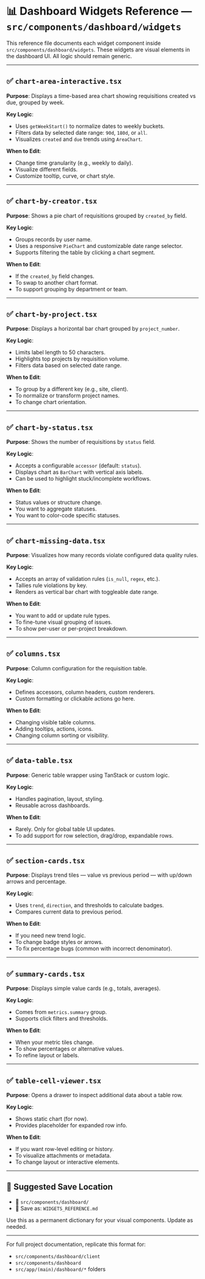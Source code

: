 
# 📊 Dashboard Widgets Reference — `src/components/dashboard/widgets`

This reference file documents each widget component inside `src/components/dashboard/widgets`.
These widgets are visual elements in the dashboard UI. All logic should remain generic.

---

## ✅ `chart-area-interactive.tsx`

**Purpose**: Displays a time-based area chart showing requisitions created vs due, grouped by week.

**Key Logic**:
- Uses `getWeekStart()` to normalize dates to weekly buckets.
- Filters data by selected date range: `90d`, `180d`, or `all`.
- Visualizes `created` and `due` trends using `AreaChart`.

**When to Edit**:
- Change time granularity (e.g., weekly to daily).
- Visualize different fields.
- Customize tooltip, curve, or chart style.

---

## ✅ `chart-by-creator.tsx`

**Purpose**: Shows a pie chart of requisitions grouped by `created_by` field.

**Key Logic**:
- Groups records by user name.
- Uses a responsive `PieChart` and customizable date range selector.
- Supports filtering the table by clicking a chart segment.

**When to Edit**:
- If the `created_by` field changes.
- To swap to another chart format.
- To support grouping by department or team.

---

## ✅ `chart-by-project.tsx`

**Purpose**: Displays a horizontal bar chart grouped by `project_number`.

**Key Logic**:
- Limits label length to 50 characters.
- Highlights top projects by requisition volume.
- Filters data based on selected date range.

**When to Edit**:
- To group by a different key (e.g., site, client).
- To normalize or transform project names.
- To change chart orientation.

---

## ✅ `chart-by-status.tsx`

**Purpose**: Shows the number of requisitions by `status` field.

**Key Logic**:
- Accepts a configurable `accessor` (default: `status`).
- Displays chart as `BarChart` with vertical axis labels.
- Can be used to highlight stuck/incomplete workflows.

**When to Edit**:
- Status values or structure change.
- You want to aggregate statuses.
- You want to color-code specific statuses.

---

## ✅ `chart-missing-data.tsx`

**Purpose**: Visualizes how many records violate configured data quality rules.

**Key Logic**:
- Accepts an array of validation rules (`is_null`, `regex`, etc.).
- Tallies rule violations by key.
- Renders as vertical bar chart with toggleable date range.

**When to Edit**:
- You want to add or update rule types.
- To fine-tune visual grouping of issues.
- To show per-user or per-project breakdown.

---

## ✅ `columns.tsx`

**Purpose**: Column configuration for the requisition table.

**Key Logic**:
- Defines accessors, column headers, custom renderers.
- Custom formatting or clickable actions go here.

**When to Edit**:
- Changing visible table columns.
- Adding tooltips, actions, icons.
- Changing column sorting or visibility.

---

## ✅ `data-table.tsx`

**Purpose**: Generic table wrapper using TanStack or custom logic.

**Key Logic**:
- Handles pagination, layout, styling.
- Reusable across dashboards.

**When to Edit**:
- Rarely. Only for global table UI updates.
- To add support for row selection, drag/drop, expandable rows.

---

## ✅ `section-cards.tsx`

**Purpose**: Displays trend tiles — value vs previous period — with up/down arrows and percentage.

**Key Logic**:
- Uses `trend`, `direction`, and thresholds to calculate badges.
- Compares current data to previous period.

**When to Edit**:
- If you need new trend logic.
- To change badge styles or arrows.
- To fix percentage bugs (common with incorrect denominator).

---

## ✅ `summary-cards.tsx`

**Purpose**: Displays simple value cards (e.g., totals, averages).

**Key Logic**:
- Comes from `metrics.summary` group.
- Supports click filters and thresholds.

**When to Edit**:
- When your metric tiles change.
- To show percentages or alternative values.
- To refine layout or labels.

---

## ✅ `table-cell-viewer.tsx`

**Purpose**: Opens a drawer to inspect additional data about a table row.

**Key Logic**:
- Shows static chart (for now).
- Provides placeholder for expanded row info.

**When to Edit**:
- If you want row-level editing or history.
- To visualize attachments or metadata.
- To change layout or interactive elements.

---

## 🔖 Suggested Save Location

- 📁 `src/components/dashboard/`
- 📝 Save as: `WIDGETS_REFERENCE.md`

Use this as a permanent dictionary for your visual components. Update as needed.

---

For full project documentation, replicate this format for:
- `src/components/dashboard/client`
- `src/components/dashboard`
- `src/app/(main)/dashboard/*` folders
